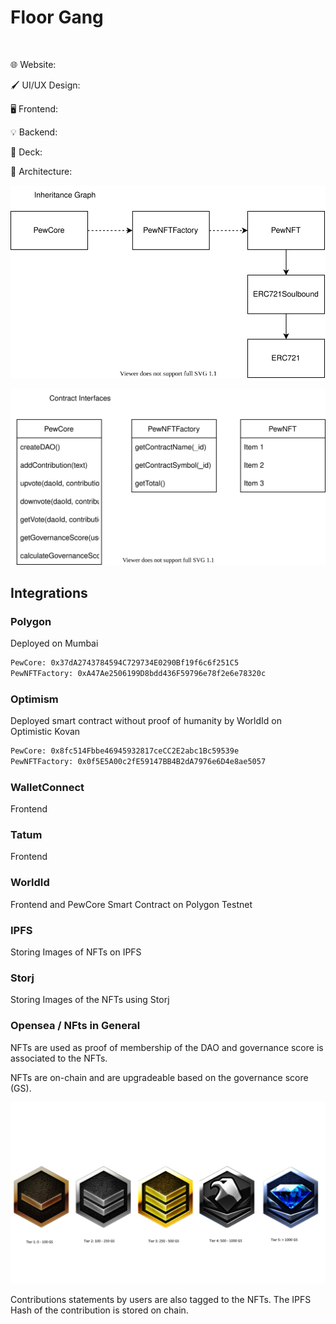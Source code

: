 # Floor Gang

<p align="center">
<a href="">
<img src="" width=200/>
</a>

🌐 Website:

🖌️ UI/UX Design:

🖥️ Frontend:

💡 Backend:

📑 Deck:

🧭 Architecture:

![smart-contract-architecture.drawio.svg](https://github.com/FloorGangETHNYC/.github/blob/main/profile/diagrams/smart-contract-architecture.drawio.svg)

![smart-contract-interfaces.drawio.svg](https://github.com/FloorGangETHNYC/.github/blob/main/profile/diagrams/smart-contract-interfaces.drawio.svg)

## Integrations

### Polygon

Deployed on Mumbai

```txt
PewCore: 0x37dA2743784594C729734E0290Bf19f6c6f251C5
PewNFTFactory: 0xA47Ae2506199D8bdd436F59796e78f2e6e78320c
```

### Optimism

Deployed smart contract without proof of humanity by WorldId on Optimistic Kovan

```txt
PewCore: 0x8fc514Fbbe46945932817ceCC2E2abc1Bc59539e
PewNFTFactory: 0x0f5E5A00c2fE59147BB4B2dA7976e6D4e8ae5057
```

### WalletConnect

Frontend

### Tatum

Frontend

### WorldId

Frontend and PewCore Smart Contract on Polygon Testnet

### IPFS

Storing Images of NFTs on IPFS

### Storj

Storing Images of the NFTs using Storj

### Opensea / NFts in General

NFTs are used as proof of membership of the DAO and governance score is associated to the NFTs.

NFTs are on-chain and are upgradeable based on the governance score (GS).

![ranks.png](https://github.com/FloorGangETHNYC/.github/blob/main/profile/diagrams/ranks.png)

Contributions statements by users are also tagged to the NFTs. The IPFS Hash of the contribution is stored on chain.
